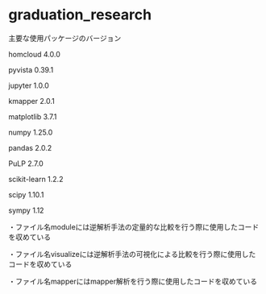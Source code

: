 # graduation_research
主要な使用パッケージのバージョン

homcloud                 4.0.0

pyvista                  0.39.1

jupyter                  1.0.0

kmapper                  2.0.1

matplotlib               3.7.1

numpy                    1.25.0

pandas                   2.0.2

PuLP                     2.7.0

scikit-learn             1.2.2

scipy                    1.10.1

sympy                    1.12

・ファイル名moduleには逆解析手法の定量的な比較を行う際に使用したコードを収めている

・ファイル名visualizeには逆解析手法の可視化による比較を行う際に使用したコードを収めている

・ファイル名mapperにはmapper解析を行う際に使用したコードを収めている
